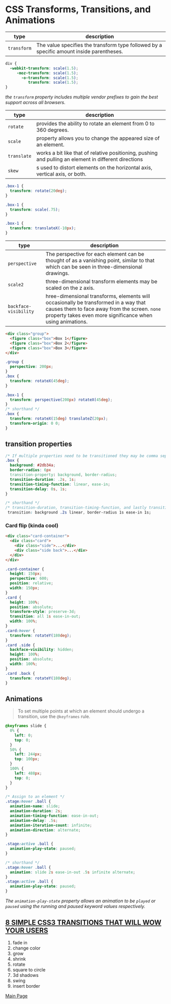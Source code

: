 # CSS Transforms, Transitions, and Animations


type | description
---- | ----
`transform` | The value specifies the transform type followed by a specific amount inside parentheses.

```css
div {
  -webkit-transform: scale(1.5);
     -moz-transform: scale(1.5);
       -o-transform: scale(1.5);
          transform: scale(1.5);
}
```

*the `transform` property includes multiple vendor prefixes to gain the best support across all browsers.*

type | description
---- | ----
`rotate` | provides the ability to rotate an element from 0 to 360 degrees.
`scale` | property allows you to change the appeared size of an element. 
`translate` | works a bit like that of relative positioning, pushing and pulling an element in different directions
`skew` | s used to distort elements on the horizontal axis, vertical axis, or both.

```css
.box-1 {
  transform: rotate(20deg);
}

.box-1 {
  transform: scale(.75);
}

.box-1 {
  transform: translateX(-10px);
}
```

type | description
---- | ----
`perspective`  | The perspective for each element can be thought of as a vanishing point, similar to that which can be seen in three-dimensional drawings.
`scale2` | three-dimensional transform elements may be scaled on the z axis.
`backface-visibility` | hree-dimensional transforms, elements will occasionally be transformed in a way that causes them to face away from the screen. `none` property takes even more significance when using animations.

```html
<div class="group">
  <figure class="box">Box 1</figure>
  <figure class="box">Box 2</figure>
  <figure class="box">Box 3</figure>
</div>
```


```css
.group {
  perspective: 200px;
}
.box {
  transform: rotateX(45deg);
}

.box-1 {
  transform: perspective(200px) rotateX(45deg);
}
/* shorthand */
.box {
  transform: rotateX(15deg) translateZ(20px);
  transform-origin: 0 0;
}
```

## transition properties

```css 
/* If multiple properties need to be transitioned they may be comma separated */
.box {
  background: #2db34a;
  border-radius: 6px
  transition-property: background, border-radius;
  transition-duration: .2s, 1s;
  transition-timing-function: linear, ease-in;
  transition-delay: 0s, 1s;
}

/* shorthand */
/* transition-duration, transition-timing-function, and lastly transition-delay. */
 transition: background .2s linear, border-radius 1s ease-in 1s;
```

### Card flip (kinda cool)

```html
<div class="card-container">
  <div class="card">
    <div class="side">...</div>
    <div class="side back">...</div>
  </div>
</div>
```

```css
.card-container {
  height: 150px;
  perspective: 600;
  position: relative;
  width: 150px;
}
.card {
  height: 100%;
  position: absolute;
  transform-style: preserve-3d;
  transition: all 1s ease-in-out;
  width: 100%;
}
.card:hover {
  transform: rotateY(180deg);
}
.card .side {
  backface-visibility: hidden;
  height: 100%;
  position: absolute;
  width: 100%;
}
.card .back {
  transform: rotateY(180deg);
}
```

## Animations

>To set multiple points at which an element should undergo a transition, use the `@keyframes` rule. 

```css
@keyframes slide {
  0% {
    left: 0;
    top: 0;
  }
  50% {
    left: 244px;
    top: 100px;
  }
  100% {
    left: 488px;
    top: 0;
  }
}

/* Assign to an element */
.stage:hover .ball {
  animation-name: slide;
  animation-duration: 2s;
  animation-timing-function: ease-in-out;
  animation-delay: .5s;
  animation-iteration-count: infinite;
  animation-direction: alternate;
}

.stage:active .ball {
  animation-play-state: paused;
}

/* shorthand */
.stage:hover .ball {
  animation: slide 2s ease-in-out .5s infinite alternate;
}
.stage:active .ball {
  animation-play-state: paused;
}

```
*The `animation-play-state` property allows an animation to be `played` or `paused` using the running and paused keyword values respectively.*

## [8 SIMPLE CSS3 TRANSITIONS THAT WILL WOW YOUR USERS](https://www.webdesignerdepot.com/2014/05/8-simple-css3-transitions-that-will-wow-your-users/)

1. fade in
2. change color
3. grow
4. shrink
5. rotate
6. square to circle
7. 3d shadows
8. swing
9. insert border


[Main Page](https://will-ing.github.io/reading-notes)